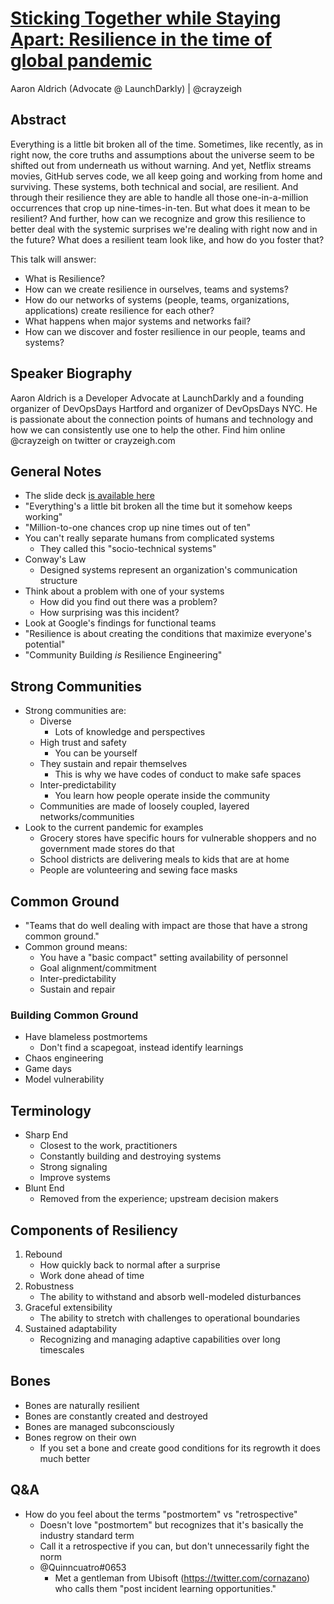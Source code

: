 # [Sticking Together while Staying Apart: Resilience in the time of global pandemic](https://desertedisland.club/agenda/#aaronaldrich)

Aaron Aldrich (Advocate @ LaunchDarkly) | @crayzeigh

## Abstract

Everything is a little bit broken all of the time. Sometimes, like recently, as in right now, the core truths and assumptions about the universe seem to be shifted out from underneath us without warning. And yet, Netflix streams movies, GitHub serves code, we all keep going and working from home and surviving. These systems, both technical and social, are resilient. And through their resilience they are able to handle all those one-in-a-million occurrences that crop up nine-times-in-ten. But what does it mean to be resilient? And further, how can we recognize and grow this resilience to better deal with the systemic surprises we're dealing with right now and in the future? What does a resilient team look like, and how do you foster that?

This talk will answer:

- What is Resilience?
- How can we create resilience in ourselves, teams and systems?
- How do our networks of systems (people, teams, organizations, applications) create resilience for each other?
- What happens when major systems and networks fail?
- How can we discover and foster resilience in our people, teams and systems?

## Speaker Biography

Aaron Aldrich is a Developer Advocate at LaunchDarkly and a founding organizer of DevOpsDays Hartford and organizer of DevOpsDays NYC. He is passionate about the connection points of humans and technology and how we can consistently use one to help the other. Find him online @crayzeigh on twitter or crayzeigh.com

## General Notes

- The slide deck [is available here](https://speaking.crayzeigh.com/KLBLgb/sticking-together-while-staying-apart-resilience-in-the-time-of-global-pandemic)
- "Everything's a little bit broken all the time but it somehow keeps working"
- "Million-to-one chances crop up nine times out of ten"
- You can't really separate humans from complicated systems
	- They called this "socio-technical systems"
- Conway's Law
	- Designed systems represent an organization's communication structure
- Think about a problem with one of your systems
	- How did you find out there was a problem?
	- How surprising was this incident?
- Look at Google's findings for functional teams
- "Resilience is about creating the conditions that maximize everyone's potential"
- "Community Building *is* Resilience Engineering"

## Strong Communities

- Strong communities are:
	- Diverse
		- Lots of knowledge and perspectives
	- High trust and safety
		- You can be yourself
	- They sustain and repair themselves
		- This is why we have codes of conduct to make safe spaces
	- Inter-predictability
		- You learn how people operate inside the community
	- Communities are made of loosely coupled, layered networks/communities
- Look to the current pandemic for examples
	- Grocery stores have specific hours for vulnerable shoppers and no government made stores do that
	- School districts are delivering meals to kids that are at home
	- People are volunteering and sewing face masks

## Common Ground

- "Teams that do well dealing with impact are those that have a strong common ground."
- Common ground means:
	- You have a "basic compact" setting availability of personnel
	- Goal alignment/commitment
	- Inter-predictability
	- Sustain and repair

### Building Common Ground

- Have blameless postmortems
	- Don't find a scapegoat, instead identify learnings
- Chaos engineering
- Game days
- Model vulnerability

## Terminology

- Sharp End
	- Closest to the work, practitioners
	- Constantly building and destroying systems
	- Strong signaling
	- Improve systems
- Blunt End
	- Removed from the experience; upstream decision makers

## Components of Resiliency

1. Rebound
	- How quickly back to normal after a surprise
	- Work done ahead of time
1. Robustness
	- The ability to withstand and absorb well-modeled disturbances
1. Graceful extensibility
	- The ability to stretch with challenges to operational boundaries
1. Sustained adaptability
	- Recognizing and managing adaptive capabilities over long timescales

## Bones

- Bones are naturally resilient
- Bones are constantly created and destroyed
- Bones are managed subconsciously
- Bones regrow on their own
	- If you set a bone and create good conditions for its regrowth it does much better

## Q&A

- How do you feel about the terms "postmortem" vs "retrospective"
	- Doesn't love "postmortem" but recognizes that it's basically the industry standard term
	- Call it a retrospective if you can, but don't unnecessarily fight the norm
	- @Quinncuatro#0653
		- Met a gentleman from Ubisoft (https://twitter.com/cornazano) who calls them "post incident learning opportunities."
